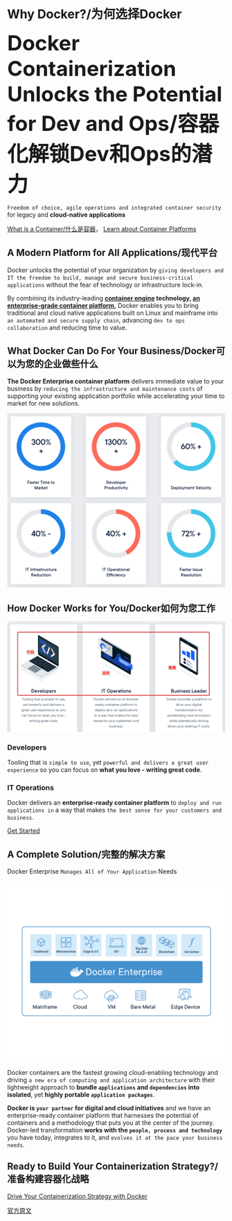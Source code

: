 

Why Docker?/为何选择Docker
======================
<font size="28">**Docker Containerization Unlocks the Potential for Dev and Ops/容器化解锁Dev和Ops的潜力**</font>

`Freedom of choice, agile operations and integrated container security` for legacy and **cloud-native applications**

[What is a Container/什么是容器](https://www.docker.com/resources/what-container)，
[Learn about Container Platforms](https://goto.docker.com/Q218-0625-Content-IDCWhitePaper_LP.html)


## A Modern Platform for All Applications/现代平台
Docker unlocks the potential of your organization by `giving developers and IT the freedom to
build, manage and secure business-critical applications` without the fear of technology or infrastructure lock-in.

By combining its industry-leading **[container engine](https://www.docker.com/products/docker-engine) technology,
[an enterprise-grade container platform](https://www.docker.com/products/docker-enterprise),**
Docker enables you to bring traditional and cloud native applications built on Linux and mainframe into
`an automated and secure supply chain`, advancing `dev to ops collaboration` and reducing time to value.


## What Docker Can Do For Your Business/Docker可以为您的企业做些什么
**The Docker Enterprise container platform** delivers immediate value to your business by
`reducing the infrastructure and maintenance costs` of supporting your existing application portfolio
while accelerating your time to market for new solutions.

![What Docker Can Do For Your Business](imgs/what-docker-can-do-for-your-business.png)


## How Docker Works for You/Docker如何为您工作
![How Docker Works for You](imgs/how-docker-works-for-you.png)

### Developers
Tooling that is `simple to use`, yet `powerful and delivers a great user experience`
so you can focus on **what you love - writing great code**.

### IT Operations
Docker delivers an **enterprise-ready container platform** to `deploy and run applications in` a way
that makes `the best sense for your customers and business`.

[Get Started](https://www.docker.com/get-started)


## A Complete Solution/完整的解决方案
Docker Enterprise `Manages All of Your Application` Needs

![Docker Enterprise](imgs/docker-enterprise-why-docker.png)

Docker containers are the fastest growing cloud-enabling technology and driving
`a new era of computing and application architecture` with their lightweight approach to
**bundle `applications` and `dependencies` into isolated**, yet **highly portable `application packages`**.

**Docker is `your partner` for digital and cloud initiatives** and we have an enterprise-ready container platform that
harnesses the potential of containers and a methodology that puts you at the center of the journey.
Docker-led transformation **works with the `people, process and technology`** you have today,
integrates to it, and `evolves it at the pace your business needs`.


## Ready to Build Your Containerization Strategy?/准备构建容器化战略
[Drive Your Containerization Strategy with Docker](https://www.docker.com/containerization-strategy)


[官方原文](https://www.docker.com/why-docker)


